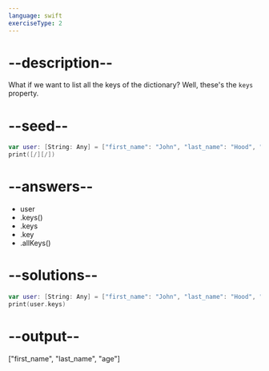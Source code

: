 ```yaml
---
language: swift
exerciseType: 2
---
```


# --description--

What if we want to list all the keys of the dictionary?
Well, these's the `keys` property.

# --seed--

```swift
var user: [String: Any] = ["first_name": "John", "last_name": "Hood", "age": 30]
print([/][/])
```

# --answers--

- user
- .keys()
- .keys
- .key
- .allKeys()

# --solutions--

```swift
var user: [String: Any] = ["first_name": "John", "last_name": "Hood", "age": 30]
print(user.keys)
```

# --output--

["first_name", "last_name", "age"]
